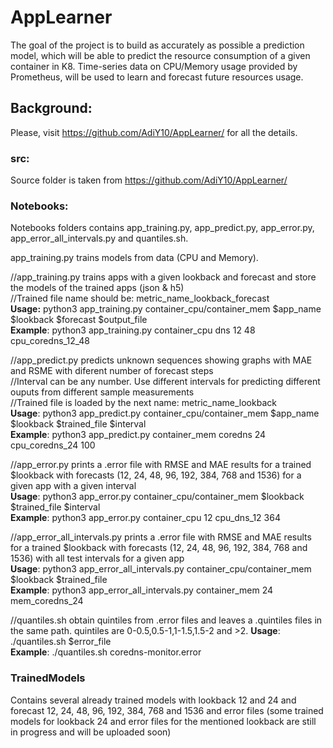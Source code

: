 # AppLearner

The goal of the project is to build as accurately as possible a prediction model, which will be able to predict the resource consumption of a given container in K8.
Time-series data on CPU/Memory usage provided by Prometheus, will be used to learn and forecast future resources usage.

## Background:
Please, visit https://github.com/AdiY10/AppLearner/ for all the details.

### src:
Source folder is taken from https://github.com/AdiY10/AppLearner/

### Notebooks:
Notebooks folders contains app_training.py, app_predict.py, app_error.py, app_error_all_intervals.py and quantiles.sh.

app_training.py trains models from data (CPU and Memory).

//app_training.py trains apps with a given lookback and forecast and store the models of the trained apps (json & h5)  
//Trained file name should be: metric_name_lookback_forecast  
<b>Usage:</b> python3 app_training.py container_cpu/container_mem $app_name $lookback $forecast $output_file  
<b>Example</b>: python3 app_training.py container_cpu dns 12 48 cpu_coredns_12_48

//app_predict.py predicts unknown sequences showing graphs with MAE and RSME with diferent number of forecast steps  
//Interval can be any number. Use different intervals for predicting different ouputs from different sample measurements  
//Trained file is loaded by the next name: metric_name_lookback  
<b>Usage</b>: python3 app_predict.py container_cpu/container_mem $app_name $lookback $trained_file $interval  
<b>Example</b>: python3 app_predict.py container_mem coredns 24 cpu_coredns_24 100

//app_error.py prints a .error file with RMSE and MAE results for a trained $lookback with forecasts (12, 24, 48, 96, 192, 384, 768 and 1536) for a given app with a given interval  
<b>Usage</b>: python3 app_error.py container_cpu/container_mem $lookback $trained_file $interval  
<b>Example</b>: python3 app_error.py container_cpu 12 cpu_dns_12 364

//app_error_all_intervals.py prints a .error file with RMSE and MAE results for a trained $lookback with forecasts (12, 24, 48, 96, 192, 384, 768 and 1536) with all test intervals for a given app  
<b>Usage</b>: python3 app_error_all_intervals.py container_cpu/container_mem $lookback $trained_file  
<b>Example</b>: python3 app_error_all_intervals.py container_mem 24 mem_coredns_24

//quantiles.sh obtain quintiles from .error files and leaves a .quintiles files in the same path. quintiles are 0-0.5,0.5-1,1-1.5,1.5-2 and >2.
<b>Usage</b>: ./quantiles.sh $error_file  
<b>Example</b>: ./quantiles.sh coredns-monitor.error

### TrainedModels
Contains several already trained models with lookback 12 and 24 and forecast 12, 24, 48, 96, 192, 384, 768 and 1536 and error files (some trained models for lookback 24 and error files for the mentioned lookback are still in progress and will be uploaded soon)
